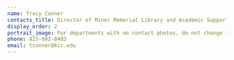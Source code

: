 ```yaml
---
name: Tracy Conner
contacts_title: Director of Miner Memorial Library and Academic Support Services
display_order: 2
portrait_image: For departments with no contact photos, do not change this field.
phone: 815-802-8403
email: tconner@kcc.edu
---
```

